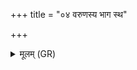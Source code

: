 +++
title = "०४ वरुणस्य भाग स्थ"

+++
<details><summary>मूलम् (GR)</summary>

वरुणस्य भाग स्थ ।  
(…) ॥ +++(see 1bc)+++
</details>